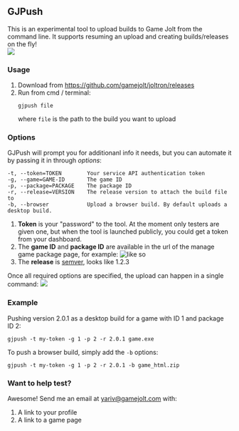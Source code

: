 ## GJPush
This is an experimental tool to upload builds to Game Jolt from the command line.
It supports resuming an upload and creating builds/releases on the fly!  
![](https://i.imgur.com/3kfk7Wf.gif)

### Usage
1. Download from https://github.com/gamejolt/joltron/releases
2. Run from cmd / terminal:
    ```
    gjpush file
    ```
    where `file` is the path to the build you want to upload

### Options
GJPush will prompt you for additionanl info it needs, but you can automate it by passing it in through _options_:
```
-t, --token=TOKEN        Your service API authentication token
-g, --game=GAME-ID       The game ID
-p, --package=PACKAGE    The package ID
-r, --release=VERSION    The release version to attach the build file to
-b, --browser            Upload a browser build. By default uploads a desktop build.
```

1. __Token__ is your "password" to the tool. At the moment only testers are given one, but when the tool is launched publicly, you could get a token from your dashboard.
2. The __game ID__ and __package ID__ are available in the url of the manage game package page, for example:
    ![like so](https://i.imgur.com/HcePzxN.png)
3. The __release__ is [semver](https://semver.org/), looks like 1.2.3

Once all required options are specified, the upload can happen in a single command:
![](https://i.imgur.com/r9kteuT.gif)

### Example
Pushing version 2.0.1 as a desktop build for a game with ID 1 and package ID 2:
```
gjpush -t my-token -g 1 -p 2 -r 2.0.1 game.exe
```

To push a browser build, simply add the `-b` options:
```
gjpush -t my-token -g 1 -p 2 -r 2.0.1 -b game_html.zip
```

### Want to help test?
Awesome! Send me an email at yariv@gamejolt.com with:
1. A link to your profile
2. A link to a game page
